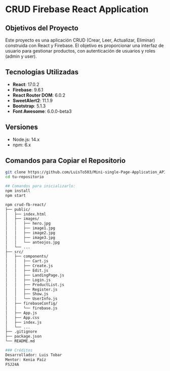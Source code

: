 # CRUD Firebase React Application

## Objetivos del Proyecto
Este proyecto es una aplicación CRUD (Crear, Leer, Actualizar, Eliminar) construida con React y Firebase. El objetivo es proporcionar una interfaz de usuario para gestionar productos, con autenticación de usuarios y roles (admin y user).

## Tecnologías Utilizadas
- **React**: 17.0.2
- **Firebase**: 9.6.1
- **React Router DOM**: 6.0.2
- **SweetAlert2**: 11.1.9
- **Bootstrap**: 5.1.3
- **Font Awesome**: 6.0.0-beta3

## Versiones
- Node.js: 14.x
- npm: 6.x

## Comandos para Copiar el Repositorio
```sh
git clone https://github.com/LuisTo503/Mini-single-Page-Application_API.git
cd tu-repositorio

## Comandos para inicializarlo:
npm install
npm start

npm crud-fb-react/
├── public/
│   ├── index.html
│   ├── images/
│   │   ├── hero.jpg
│   │   ├── image1.jpg
│   │   ├── image2.jpg
│   │   ├── image3.jpg
│   │   └── anteojos.jpg
│   └── ...
├── src/
│   ├── components/
│   │   ├── Cart.js
│   │   ├── Create.js
│   │   ├── Edit.js
│   │   ├── LandingPage.js
│   │   ├── Login.js
│   │   ├── ProductList.js
│   │   ├── Register.js
│   │   ├── Show.js
│   │   └── UserInfo.js
│   ├── firebaseConfig/
│   │   └── firebase.js
│   ├── App.js
│   ├── App.css
│   ├── index.js
│   └── ...
├── .gitignore
├── package.json
└── README.md

### Créditos
Desarrollador: Luis Tobar
Mentor: Kenia Paíz
FSJ24A

